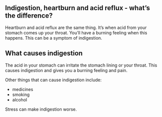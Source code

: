 ## Indigestion, heartburn and acid reflux - what’s the difference?

Heartburn and acid reflux are the same thing. It’s when acid from your stomach comes up your throat.
You’ll have a burning feeling when this happens. This can be a symptom of indigestion.

## What causes indigestion

The acid in your stomach can irritate the stomach lining or your throat. This causes indigestion and gives you a burning feeling and pain.

Other things that can cause indigestion include:

- medicines
- smoking
- alcohol

Stress can make indigestion worse.
